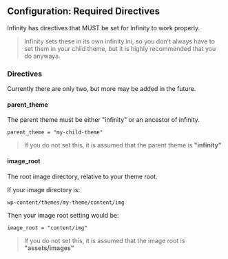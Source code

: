 ## Configuration: Required Directives

Infinity has directives that MUST be set for Infinity to work properly.

> Infinity sets these in its own infinity.ini, so you don't always have to set them
in your child theme, but it is highly recommended that you do anyways.

### Directives

Currently there are only two, but more may be added in the future.

#### parent\_theme

The parent theme must be either "infinity" or an ancestor of infinity.

	parent_theme = "my-child-theme"

> If you do not set this, it is assumed that the parent theme is **"infinity"**

#### image\_root

The root image directory, relative to your theme root.

If your image directory is:

	wp-content/themes/my-theme/content/img

Then your image root setting would be:

	image_root = "content/img"

> If you do not set this, it is assumed that the image root is **"assets/images"**